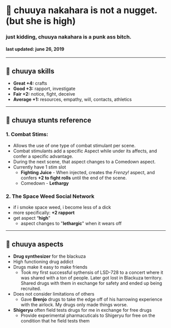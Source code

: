 # 🎀 chuuya nakahara is not a nugget. (but she is high)
### just kidding, chuuya nakahara is a punk ass bitch.

#### **last updated:** june 26, 2019

---

## 💟 chuuya skills

* **Great +4:** crafts
* **Good +3:** rapport, investigate
* **Fair +2:** notice, fight, deceive
* **Average +1:** resources, empathy, will, contacts, athletics

---

## 💟  chuuya stunts reference

### 1. **Combat Stims:**
* Allows the use of one type of combat stimulant per scene.
* Combat stimulants add a specific Aspect while under its affects, and confer a specific advantage.
* During the next scene, that aspect changes to a Comedown aspect.
* Currently have 1 stim slot
    * **Fighting Juice** - When injected, creates the *Frenzy!* aspect, and confers **+2 to fight rolls** until the end of the scene.
    * Comedown - **Lethargy**

### 2. **The Space Weed Social Network**
* if i smoke space weed, i become less of a dick
* more specifically: **+2 rapport**
* get aspect “**high**"
    * aspect changes to "**lethargic**" when it wears off
    
 ---
 
 ## 💟  chuuya aspects

* **Drug synthesizer** for the blackuza
* High functioning drug addict
* Drugs make it easy to make friends
    * Took my first successful sythensis of LSD-728 to a concert where it was shared with a ton of people. Later got lost in Blackuza territory. Shared drugs with them in exchange for safety and ended up being recruited.
* Does not consider limitations of others
    * Gave **Brenjo** drugs to take the edge off of his harrowing experience with the airlock. My drugs only made things worse.
* **Shigeryu** often field tests drugs for me in exchange for free drugs
    * Provide experimental pharmacuticals to Shigeryu for free on the condition that he field tests them
